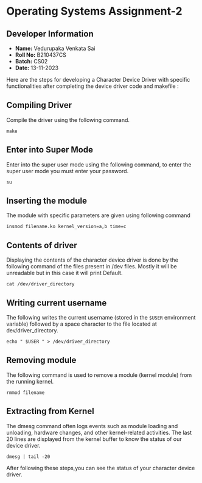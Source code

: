 # Operating Systems Assignment-2

## Developer Information

- **Name:** Vedurupaka Venkata Sai
- **Roll No:** B210437CS
- **Batch:** CS02
- **Date:** 13-11-2023

Here are the steps for developing a Character Device Driver with specific functionalities after completing the device driver code and makefile :

## Compiling Driver

Compile the driver using the following command.

`make`

## Enter into Super Mode

Enter into the super user mode using the following command, to
enter the super user mode you must enter your password.

`su`

## Inserting the module

The module with specific parameters are given using following
command

`insmod filename.ko kernel_version=a,b time=c`

## Contents of driver

Displaying the contents of the character device driver is done by
the following command of the files present in /dev files.
Mostly it will be unreadable but in this case it will print Default.

`cat /dev/driver_directory`

## Writing current username

The following writes the current username (stored in the `$USER`
environment variable) followed by a space character to the file
located at dev/driver_directory.

`echo " $USER " > /dev/driver_directory`

## Removing module

The following command is used to remove a module (kernel
module) from the running kernel.

`rmmod filename`

## Extracting from Kernel

The dmesg command often logs events such as module loading
and unloading, hardware changes, and other kernel-related
activities.
The last 20 lines are displayed from the kernel buffer to know the status of our device driver.

`dmesg | tail -20`

After following these steps,you can see the status of your character device driver.
